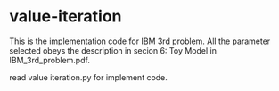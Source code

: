 # value-iteration

This is the implementation code for IBM 3rd problem. All the parameter selected obeys the description in secion 6: Toy Model in IBM_3rd_problem.pdf.

read value iteration.py for implement code.
